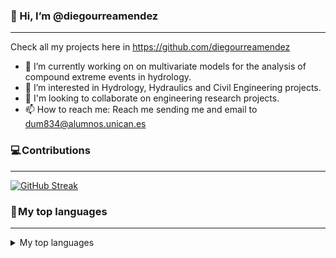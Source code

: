 ### 👋 Hi, I’m @diegourreamendez
***

Check all my projects here in https://github.com/diegourreamendez
- 🔭 I’m currently working on on multivariate models for the analysis of compound extreme events in hydrology.
- 👀 I’m interested in Hydrology, Hydraulics and Civil Engineering projects.
- 💞️ I'm looking to collaborate on engineering research projects.
- 📫 How to reach me: Reach me sending me and email to dum834@alumnos.unican.es

### 💻 Contributions
***
[![GitHub Streak](https://streak-stats.demolab.com?user=diegourreamendez&theme=tokyonight&border_radius=6)](https://git.io/streak-stats)

### 🚀 My top languages
***
<details>
<summary>My top languages</summary>

| Rank | Languages |
|-----:|-----------|
|     1| Python    |
|     2| Julia     |
|     3| R         |

[![Top Langs](https://github-readme-stats.vercel.app/api/top-langs/?username=diegourreamendez)](https://github.com/diegourreamendez/github-readme-stats)
<!--
**diegourreamendez/diegourreamendez** is a ✨ _special_ ✨ repository because its `README.md` (this file) appears on your GitHub profile.

Here are some ideas to get you started:

- 🔭 I’m currently working on ...
- 🌱 I’m currently learning ...
- 👯 I’m looking to collaborate on ...
- 🤔 I’m looking for help with ...
- 💬 Ask me about ...
- 📫 How to reach me: ...
- 😄 Pronouns: ...
- ⚡ Fun fact: ...
-->

